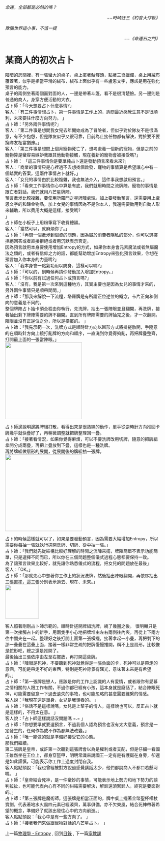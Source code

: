 *命運，全部都是必然的嗎？*  
<p align="right"><i>−−時崎狂三《約會大作戰》</i></p>

*欺騙世界這小事，不值一提*  
<p align="right"><i>−−《命運石之門》</i></p>

# 某商人的初次占卜
陰暗的房間裡，有一張蠻大的桌子，桌上擺著骷髏頭，點著三盞蠟燭，桌上用絨布覆蓋著，似乎是相當平滑的絨布，絨布上面似乎有一些盧恩文字，應該是用在強化預言的能力。   
桌子的兩側坐著兩個面對面的人，一邊是帶著斗篷，看不是很清楚臉。另一邊則是普通的商人，身穿方便活動的大衣。   
占卜師：「今天想要占卜什麼事情?」   
客人：「有三件事情想占卜，第一件事情是工作上的，詢問最近感覺生意不是很順利，未來要往什麼方向努力。 」   
占卜師：「另外兩件事情呢?」   
客人：「第二件事是想問我女兒去年開始成為了冒險者，但似乎對於隊友不是很滿意，有不少抱怨，但是隊友似乎又很可靠，目前為止接任物都有解決，對於要不要換隊友相當猶豫。」   
客人：「第三件事是想問上個月寵物死亡了，想考慮養一個新的寵物，但是之前的寵物算是蠻容易嫉妒我跟其他動物接觸，現在養新的寵物會被接受嗎?」   
占卜師： 「這三件事情你是要單純占卜還是發動預言來看未來?」   
客人：「商業的事情只是心裡過不去想找個啟發，寵物的事情算是希望讓心中有一個踏實的答案，這兩件事情占卜就好。」   
客人：「女兒的事情由於比較複雜，我也無法介入，這件事我想啟用預言。」   
占卜師：「看來工作事情你心中算是有底，我們就用時間之流牌陣。寵物的事情是跟亡者對話，我們就用八芒星牌陣。   
預言牽涉比較複雜，要使用所羅門之星牌陣處理。加上要發動預言，還需要用上盧恩文字的和鍊金物品，加上女兒的事情因為不是你本人，我還需要動用到自動人形來輔助，所以費用大概是這樣，接受嗎?  
」   
占卜師在小板子上用粉筆寫下收費總額。   
客人：「當然可以，就麻煩你了。」   
占卜師：「再問一個牽涉到個資的問題，因為屬於消費者隱私的部分，你可以選擇拒絕回答或者直接拒絕或者用沉默表示否定。   
因為預言啟用本身要使用增加Entropy的方式，如果你本身會元素魔法或者無屬魔法之類的，或者有信仰之力的話，都能幫助增加Entropy來強化預言效果，你想在預言加入你本身的力量嗎?」   
客人：「我本身會一點氣功用以防身，這樣可以嗎?」   
占卜師：「可以的，到時候再請你發動加入增加Entropy。」  
占卜師：「你以前有試過任何占卜或預言嗎?」   
客人：「沒有，我是第一次來到這種地方，其實主要也是因為女兒的事情才來的，另外兩件事情只是順帶問問。」   
占卜師：「那我來解說一下流程，塔羅牌是有所謂正位逆位的概念，卡片正向和倒向的意義是不同的。   
整個牌陣占卜抽卡須全程由你執行，先洗牌，抽出一張陣眼並且翻開，再洗牌，接著抽出剩下牌陣需要的牌不翻開。直到所有牌陣需要的牌抽完之後，才一次翻開。  
陣眼並沒有正逆位之分，所以是橫擺的。 」   
占卜師：「我先示範一次，洗牌方式是順時針方向以圓形方式將排搓散開，手隨意的在順時針方向上繞打亂牌的方向和順序，一直洗到你覺得夠亂，再把牌疊整齊，打開最上面的一張當陣眼。」   
<img src="https://github.com/PartiallyOrderedMagic/PartiallyOrderedMagic.github.io/raw/master/Setting/Ch1/Divination/Divination1.svg" Width="250" />

占卜師邊說明邊將牌組打散，看得出來是很熟練的動作，單手從逆時針方向推回卡牌幾乎就快疊好了，再稍微調整就把牌整理回一疊。   
占卜師：「接著看情況，如果你覺得麻煩，可以不要洗牌改用切牌，隨意的把牌組拿開分成兩疊，再把上疊放到下疊，這樣也是一種洗牌。   
再將牌組做扇形的展開，從展開後的牌組抽一張牌。   
<img src="https://github.com/PartiallyOrderedMagic/PartiallyOrderedMagic.github.io/raw/master/Setting/Ch1/Divination/Divination2.svg" Width="250" />

占卜的時候這樣就可以了，如果是要發動預言，因為需要大幅增加Entropy，所以需要你每抽一張就執行搓開洗牌、切牌、從中抽一張。」   
占卜師：「我們就先從結構比較好理解的時間之流陣來擺，牌陣簡單不表示功能簡單，只是選擇不同而已，所以你在三個問題整個儀式過程心態都要保持一致。   
為了讓預言效果比較好，就先讓你熟悉儀式的流程，把女兒的問題放在最後」   
客人：「OK。」   
占卜師：「那就先心中想著你工作上的狀況洗牌，然後抽出陣眼翻開，再依序抽出三張直擺，這三張分別表示過去、現在、未來。」   
<img src="https://github.com/PartiallyOrderedMagic/PartiallyOrderedMagic.github.io/raw/master/Setting/Ch1/Divination/Divination3.svg" Width="110"/>

客人照著剛剛占卜師示範的，順時針搓開牌組洗牌，繞了幾圈之後， 很明顯只是第一次接觸占卜的新手，用兩隻手小心地把牌堆由左右兩側往內夾，再從上下兩方往中間夾在一起。整理好之後打開上面第一張橫擺，接著拿起一小疊，再把剩下的那一疊疊在這疊上面，接著一樣非常生疏的把牌慢慢推開，稱不上是扇形，比較像是蛇形吧，總之還是推開了。   
最後抽出三張依序由左至右擺放，再打開這些牌。   
占卜師：「陣眼是死神，不要聽到死神就覺得是一張負面的卡，死神可以是帶走的意涵，可能是帶走不好的東西，特別是死神背景有曙光，意味著未來是有希望的。」   
占卜師：「第一張牌是戀人，應該是你的工作上認識的人有愛情，或者跟你有愛慕之情相關的人跟工作有關，不過你都已經有小孩，這本身就是廢話了，結合陣眼死神，可能需要留意一下過去遺失的事物，也可能忽略的甚麼需要維繫的情感。   
客人說：「我現在還是單身，女兒是我領養的。 」   
占卜師：「俗話不是這樣說嗎，女兒是上輩子的情人，這樣說也可以，反正占卜就是這樣的，不用太在意。 」   
客人說：「占卜師這樣說話沒問題嗎 =.= 」   
占卜師：「你想要準就要選預言，不過我個人認為預言也沒有太大意義，預言是一定發生的，任何作為或不作為都無法改變。」   
占卜師：「唯一能做的就是準備好接受它的心態。   
那我們繼續。   
第二張牌是皇帝，或許第一次聽到這張牌會以為是權利或者支配，但是仔細一看國王雖然坐在王位上，卻身穿盔甲，明明常識來說國王一定有是有護衛在身旁，卻還是如此謹慎，可能表示你工作上過度封閉自我。   
客人點點頭說：「我也曾經被對方說過感覺講話太少，他們都說商人不都口若懸河嗎。 」   
占卜師：「皇帝結合死神，是一件蠻妙的事情，可能表示地上勢力和地下勢力的談判拉扯，也可能代表內心有不同的糾結需要解決，解鈴還須繫鈴人，終究是要面對的。」   
占卜師：「第三張牌是魔術師，這張牌是相當正面的，牌中桌上擺著金幣聖杯權杖寶劍，代表著地水火風四元素已經湊齊，萬事俱備，亦不欠東風，結合死神帶著希望的概念，準備好了就該出發往心中的方向前進。」   
客人點點頭說：「我心中是有一些方向了。 」   
占卜師：「接著我們來做跟寵物對話的八芒星占卜。 」   


上一篇[物理學 - Entropy](https://partiallyorderedmagic.github.io/Setting/Ch1/Entropy/) ,
回到[目錄](https://partiallyorderedmagic.github.io/#ch-1-world-setting) ,
下一篇[家教課](https://partiallyorderedmagic.github.io/Setting/Ch1/Tuition)

